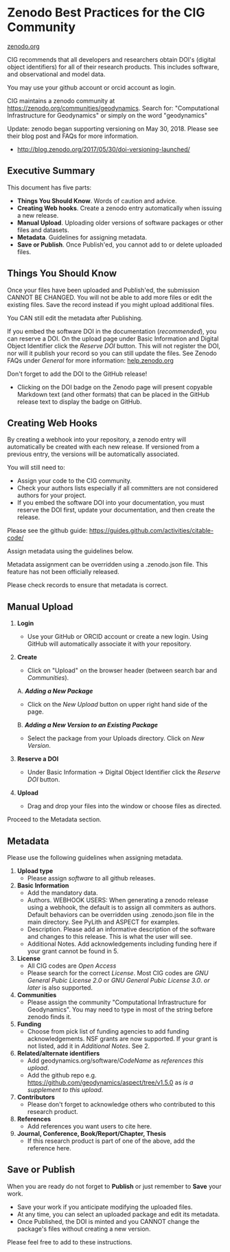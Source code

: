 # Zenodo Best Practices for the CIG Community

[zenodo.org](https://zenodo.org)

CIG recommends that all developers and researchers obtain DOI's (digital object identifiers) for all of their research products.  This includes software, and observational and model data.

You may use your github account or orcid account as login.

CIG maintains a zenodo community at https://zenodo.org/communities/geodynamics.  Search for: "Computational Infrastructure for Geodynamics" or simply on the word "geodynamics"

Update: zenodo began supporting versioning on May 30, 2018. Please see their blog post and FAQs for more information.
* http://blog.zenodo.org/2017/05/30/doi-versioning-launched/

## Executive Summary

This document has five parts:
* **Things You Should Know**.  Words of caution and advice.
* **Creating Web hooks**. Create a zenodo entry automatically when issuing a new release.
* **Manual Upload**.  Uploading older versions of software packages or other files and datasets.
* **Metadata**. Guidelines for assigning metadata.
* **Save or Publish**. Once Publish'ed, you cannot add to or delete uploaded files.

## Things You Should Know

Once your files have been uploaded and Publish'ed, the submission CANNOT BE CHANGED. You will not be able to add more files or edit the existing files. Save the record instead if you might upload additional files.

You CAN still edit the metadata after Publishing.

If you embed the software DOI in the documentation (_recommended_), you can reserve a DOI.  On the upload page under Basic Information and Digital Object Identifier click the _Reserve DOI_ button. This will not register the DOI, nor will it publish your record so you can still update the files. See Zenodo FAQs under _General_ for more information: [help.zenodo.org](https://help.zenodo.org/)


Don't forget to add the DOI to the GitHub release!
* Clicking on the DOI badge on the Zenodo page will present copyable Markdown text (and other formats) that can be placed in the GitHub release text to display the badge on GitHub.

## Creating Web Hooks

By creating a webhook into your repository, a zenodo entry will automatically be created with each new release. If versioned from a previous entry, the versions will be automatically associated.

You will still need to:
* Assign your code to the CIG community.
* Check your authors lists especially if all committers are not considered authors for your project.
* If you embed the software DOI into your documentation, you must reserve the DOI first, update your documentation, and then create the release.

Please see the github guide: https://guides.github.com/activities/citable-code/

Assign metadata using the guidelines below.

Metadata assignment can be overridden using a .zenodo.json file. This feature has not been officially released.

Please check records to ensure that metadata is correct.

## Manual Upload

1. **Login**
   * Use your GitHub or ORCID account or create a new login. Using GitHub will automatically associate it with your repository.
2. **Create**
   * Click on "Upload" on the browser header (between search bar and *Communities*).

    A. _**Adding a New Package**_
      * Click on the _New Upload_ button on upper right hand side of the page.

    B. _**Adding a New Version to an Existing Package**_
      * Select the package from your Uploads directory. Click on _New Version_.
3. **Reserve a DOI**
      * Under Basic Information -> Digital Object Identifier click the _Reserve DOI_ button.

4. **Upload**
   * Drag and drop your files into the window or choose files as directed.



Proceed to the Metadata section.

## Metadata

Please use the following guidelines when assigning metadata.

1. **Upload type**
   * Please assign _software_ to all github releases.  
2. **Basic Information**
   * Add the mandatory data.
   * Authors. WEBHOOK USERS: When generating a zenodo release using a webhook, the default is to assign all commiters as authors.  Default behaviors can be overridden using .zenodo.json file in the main directory. See PyLith and ASPECT for examples.
   * Description.  Please add an informative description of the software and changes to this release.  This is what the user will see.
   * Additional Notes. Add acknowledgements including funding here if your grant cannot be found in 5.
3. **License**
   * All CIG codes are _Open Access_
   * Please search for the correct _License_. Most CIG codes are _GNU General Pubic License 2.0_ or _GNU General Pubic License 3.0_. _or later_ is also supported.
4. **Communities**
   * Please assign the community "Computational Infrastructure for Geodynamics". You may need to type in most of the string before zenodo finds it.
5. **Funding**
   * Choose from pick list of funding agencies to add funding acknowledgements. NSF grants are now supported. If your grant is not listed, add it in *Additional Notes*. See 2.
6. **Related/alternate identifiers**
   * Add geodynamics.org/software/*CodeName* as _references this upload_.
   * Add the github repo e.g. https://github.com/geodynamics/aspect/tree/v1.5.0 as _is a supplement to this upload_.
7. **Contributors**
   * Please don't forget to acknowledge others who contributed to this research product.
8. **References**
   * Add references you want users to cite here.
9. **Journal, Conference, Book/Report/Chapter, Thesis**
   * If this research product is part of one of the above, add the reference here.

## Save or Publish
When you are ready do not forget to **Publish** or just remember to **Save** your work.

* Save your work if you anticipate modifying the uploaded files.
* At any time, you can select an uploaded package and edit its metadata.
* Once Published, the DOI is minted and you CANNOT change the package's files without creating a new version.


Please feel free to add to these instructions.
